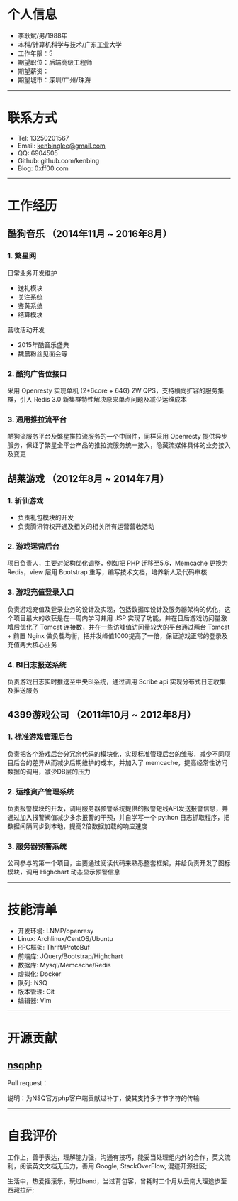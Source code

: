 ﻿# 个人信息

- 李耿斌/男/1988年
- 本科/计算机科学与技术/广东工业大学 
- 工作年限：5
- 期望职位：后端高级工程师
- 期望薪资：
- 期望城市：深圳/广州/珠海

---

# 联系方式

- Tel: 13250201567
- Email: kenbinglee@gmail.com
- QQ: 6904505
- Github: github.com/kenbing
- Blog: 0xff00.com

---

# 工作经历

## 酷狗音乐 （2014年11月 ~ 2016年8月）

### 1. 繁星网

日常业务开发维护

- 送礼模块
- 关注系统
- 鉴黄系统
- 结算模块

营收活动开发

- 2015年酷音乐盛典
- 魏晨粉丝见面会等

### 2. 酷狗广告位接口

采用 Openresty 实现单机 (2*6core + 64G) 2W QPS，支持横向扩容的服务集群，引入 Redis 3.0 新集群特性解决原来单点问题及减少运维成本

### 3. 通用推拉流平台

酷狗流服务平台及繁星推拉流服务的一个中间件，同样采用 Openresty 提供异步服务，保证了繁星全平台产品的推拉流服务统一接入，隐藏流媒体具体的业务接入及变更

## 胡莱游戏 （2012年8月 ~ 2014年7月）

### 1. 斩仙游戏

- 负责礼包模块的开发
- 负责腾讯特权开通及相关的相关所有运营营收活动

### 2. 游戏运营后台

项目负责人，主要对架构优化调整，例如把 PHP 迁移至5.6，Memcache 更换为 Redis，view 层用 Bootstrap 重写，编写技术文档，培养新人及代码审核

### 3. 游戏充值登录入口

负责游戏充值及登录业务的设计及实现，包括数据库设计及服务器架构的优化，这个项目最大的收获是在一周内学习并用 JSP 实现了功能，并在日后游戏访问量激增后优化了 Tomcat 连接数，并在一些访峰值访问量较大的平台通过两台 Tomcat + 前置 Nginx 做负载均衡，把并发峰值1000提高了一倍，保证游戏正常的登录及充值两大核心业务

### 4. BI日志报送系统 

负责游戏日志实时推送至中央BI系统，通过调用 Scribe api 实现分布式日志收集及推送服务

## 4399游戏公司 （2011年10月 ~ 2012年8月）

### 1. 标准游戏管理后台 

负责把各个游戏后台分冗余代码的模块化，实现标准管理后台的雏形，减少不同项目后台的差异从而减少后期维护的成本，并加入了 memcache，提高经常性访问数据的调用，减少DB层的压力


### 2. 运维资产管理系统

负责报警模块的开发，调用服务器预警系统提供的报警短线API发送报警信息，并通过加入报警阀值减少多余报警的干预，并自学写一个 python 日志抓取程序，把数据间隔同步到本地，提高2倍数据加载的响应速度


### 3. 服务器预警系统

公司参与的第一个项目，主要通过阅读代码来熟悉整套框架，并给负责开发了图标模块，调用 Highchart 动态显示预警信息

---

# 技能清单

- 开发环境: LNMP/openresy
- Linux: Archlinux/CentOS/Ubuntu
- RPC框架: Thrift/ProtoBuf
- 前端库: JQuery/Bootstrap/Highchart
- 数据库: Mysql/Memcache/Redis
- 虚拟化: Docker
- 队列: NSQ
- 版本管理: Git
- 编辑器: Vim

---

# 开源贡献

## [nsqphp](https://github.com/davegardnerisme/nsqphp '项目地址')

Pull request：

说明：为NSQ官方php客户端贡献过补丁，使其支持多字节字符的传输

---

# 自我评价 

工作上，善于表达，理解能力强，沟通有技巧，能妥当处理组内外的合作，英文流利，阅读英文文档无压力，善用 Google, StackOverFlow, 混迹开源社区;

生活中，热爱摇滚乐，玩过band，当过背包客，曾耗时二个月从云南大理途步至西藏拉萨;
